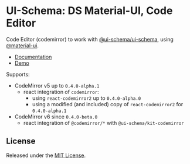 # UI-Schema: DS Material-UI, Code Editor

Code Editor (codemirror) to work with [@ui-schema/ui-schema](https://github.com/ui-schema/ui-schema), using [@material-ui](https://github.com/mui-org/material-ui/).

- [Documentation](https://github.com/ui-schema/react-codemirror/blob/main/docs/material-code)
- [Demo](https://github.com/ui-schema/react-codemirror/blob/main/packages/demo/src/pages/PageDemoWidget.tsx)

Supports:

- CodeMirror v5 up to `0.4.0-alpha.1`
    - react integration of `codemirror`:
        - using `react-codemirror2` up to `0.4.0-alpha.0`
        - using a modified (and included) copy of `react-codemirror2` for `0.4.0-alpha.1`
- CodeMirror v6 since `0.4.0-beta.0`
    - react integration of `@codemirror/*` with `@ui-schema/kit-codemirror`

## License

Released under the [MIT License](https://github.com/ui-schema/react-codemirror/blob/main/LICENSE).
